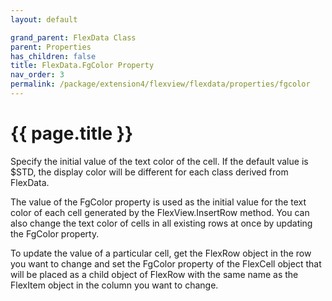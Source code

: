 ```yaml
---
layout: default

grand_parent: FlexData Class
parent: Properties
has_children: false
title: FlexData.FgColor Property
nav_order: 3
permalink: /package/extension4/flexview/flexdata/properties/fgcolor
---
```

# {{ page.title }}

Specify the initial value of the text color of the cell. If the default value is $STD, the display color will be different for each class derived from FlexData.

The value of the FgColor property is used as the initial value for the text color of each cell generated by the FlexView.InsertRow method. You can also change the text color of cells in all existing rows at once by updating the FgColor property.

To update the value of a particular cell, get the FlexRow object in the row you want to change and set the FgColor property of the FlexCell object that will be placed as a child object of FlexRow with the same name as the FlexItem object in the column you want to change.